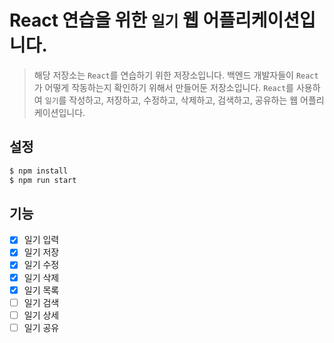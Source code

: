 # React 연습을 위한 `일기` 웹 어플리케이션입니다.

> 해당 저장소는 `React`를 연습하기 위한 저장소입니다. 백엔드 개발자들이 `React`가 어떻게 작동하는지 확인하기 위해서 만들어둔 저장소입니다. `React`를 사용하여 `일기`를 작성하고, 저장하고, 수정하고, 삭제하고, 검색하고, 공유하는 웹 어플리케이션입니다.

## 설정

```bash
$ npm install
$ npm run start
```

## 기능

- [x] 일기 입력
- [x] 일기 저장
- [x] 일기 수정
- [x] 일기 삭제
- [x] 일기 목록
- [ ] 일기 검색
- [ ] 일기 상세
- [ ] 일기 공유
